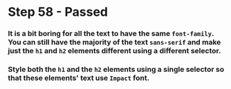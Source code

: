 # Step 58 - Passed

### It is a bit boring for all the text to have the same `font-family`. You can still have the majority of the text `sans-serif` and make just the `h1` and `h2` elements different using a different selector.

### Style both the `h1` and the `h2` elements using a single selector so that these elements' text use `Impact` font.
